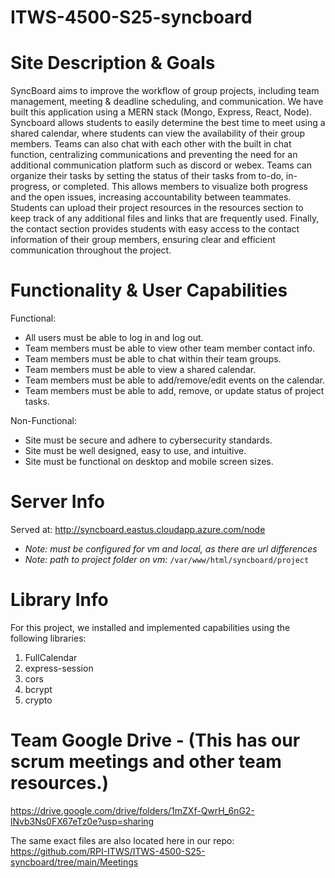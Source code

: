 # ITWS-4500-S25-syncboard





# Site Description & Goals
SyncBoard aims to improve the workflow of group projects, including team management, meeting & deadline scheduling, and communication. We have built this application using a MERN stack (Mongo, Express, React, Node). Syncboard allows students to easily determine the best time to meet using a shared calendar, where students can view the availability of their group members. Teams can also chat with each other with the built in chat function, centralizing communications and preventing the need for an additional communication platform such as discord or webex. Teams can organize their tasks by setting the status of their tasks from to-do, in-progress, or completed. This allows members to visualize both progress and the open issues, increasing accountability between teammates. Students can upload their project resources in the resources section to keep track of any additional files and links that are frequently used. Finally, the contact section provides students with easy access to the contact information of their group members, ensuring clear and efficient communication throughout the project.

# Functionality & User Capabilities

Functional:
- All users must be able to log in and log out.
- Team members must be able to view other team member contact info.
- Team members must be able to chat within their team groups.
- Team members must be able to view a shared calendar.
- Team members must be able to add/remove/edit events on the calendar. 
- Team members must be able to add, remove, or update status of project tasks. 

Non-Functional:
- Site must be secure and adhere to cybersecurity standards.
- Site must be well designed, easy to use, and intuitive. 
- Site must be functional on desktop and mobile screen sizes. 


# Server Info
Served at: http://syncboard.eastus.cloudapp.azure.com/node
- *Note: must be configured for vm and local, as there are url differences*
- *Note: path to project folder on vm:* ```/var/www/html/syncboard/project ```


# Library Info

For this project, we installed and implemented capabilities using the following libraries:
1. FullCalendar
2. express-session
3. cors
4. bcrypt
5. crypto


# Team Google Drive - (This has our scrum meetings and other team resources.)
https://drive.google.com/drive/folders/1mZXf-QwrH_6nG2-lNvb3Ns0FX67eTz0e?usp=sharing

The same exact files are also located here in our repo:  https://github.com/RPI-ITWS/ITWS-4500-S25-syncboard/tree/main/Meetings
